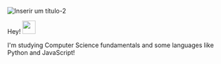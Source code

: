 ![Inserir um título-2](https://user-images.githubusercontent.com/58156476/173256765-f44bbf26-6b9b-472f-9423-0d0c159b4925.png)


Hey! <img src="https://raw.githubusercontent.com/MartinHeinz/MartinHeinz/master/wave.gif" width="30px">

I'm studying Computer Science fundamentals and some languages like Python and JavaScript! 
